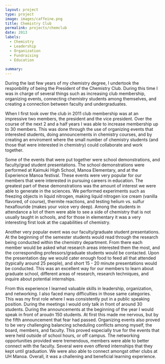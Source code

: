 ```yaml
---
layout: project
type: project
image: images/caffeine.png
title: Chemistry Club
permalink: projects/chemclub
date: 2013
labels:
  - Chemistry
  - Leadership
  - Organization
  - Fundraising
  - Education 
  
summary: 
---
```


During the last few years of my chemistry degree, I undertook the responbility of being the President of the Chemistry Club. During this time I was in charge of several things such as increasing club membership, organizing events, connecting chemistry students among themselves, and creating a connection between faculty and undergraduates.

When I first took over the club in 2011 club membership was at an impressive two members, the president and the vice president. Over the course of the next 2 and a half years I was able to increase membership up to 30 members. This was done through the use of organizing events that interested students, doing announcements in chemistry courses, and by creating an enviroment where the small number of chemistry students (and those that were interested in chemistry) could collaborate and work together. 

Some of the events that were put together were school demonstrations, and faculty/grad student presentations. The school demonstrations were performed at Kaimuki High School, Manoa Elementary, and at the Experience Manoa festival. These events were very popular for our members that were interested in pursuing careers in education. The greatest part of these demonstrations was the amount of interest we were able to generate in the sciences. We performed experiments such as freezing objects in liquid nitrogen, making liquid nitrogen ice cream (vanilla flavored, of course), thermite reactions, and testing helium vs. sulfur hexaflouride (makes your voice very deep). Among the students in attendance a lot of them were able to see a side of chemistry that is not usually taught in schools, and for those in elementary it was a very interesting first look at the capabilities of chemistry. 

Another very popular event was our faculty/graduate student presentations. At the beginning of the semester students would read through the research being conducted within the chemistry department. From there each member would be asked what research areas interested them the most, and the corresponding professors/graduate students would be contacted. Upon the presentation day we would cater enough food to feed all that attended (typically around 25 people), and short 15 - 20 minute presentations would be conducted. This was an excellent way for our members to learn about graduate school, different areas of research, research techniques, and inquire about potential internships. 

From this experience I learned valuable skills in leadership, organization, and networking. I also faced many difficulties in those same categories. This was my first role where I was consistently put in a public speaking position. During the meetings I would only talk in front of around 30 students. During the announcements at the beginning of the year I would speak in front of aroudn 150 students. At first this made me nervous, but by the fifth announcement that fear had passed. Organizing events also proved to be very challenging balancing scheduling conflicts among myself, the board, members, and faculty. This proved especially true for the events that were held outside of school hours, or off campus. The networking opportunities provided were tremendous, members were able to better connect with the faculty. Several were even offered internships that they kept until graduation. We were also able to connect amongst other clubs at UH Manoa. Overall, it was a challening and beneficial learning experience.
